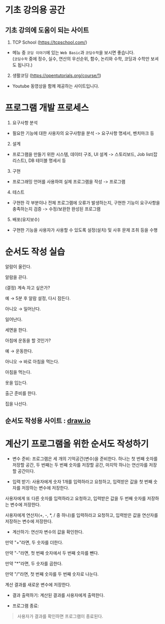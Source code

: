 # 기초 강의용 공간

## 기초 강의에 도움이 되는 사이트
1. TCP School (https://tcpschool.com/)
- 메뉴 중 ```코딩 이야기```에 있는 ```Web Basic```과 ```코딩수학```을 보시면 좋습니다.<br>
(```코딩수학``` 중에 정수, 실수, 연산의 우선순위, 함수, 논리와 수학, 코딩과 수학만 보셔도 됩니다.)

2. 생활코딩 (https://opentutorials.org/course/1)
- Youtube 동영상을 함께 제공하는 사이트입니다.

# 프로그램 개발 프로세스
1. 요구사항 분석
- 필요한 기능에 대한 사용자의 요구사항을 분석 -> 요구사항 명세서, 벤치마크 등

2. 설계
- 프로그램을 만들기 위한 시스템, 데이터 구조, UI 설계 -> 스토리보드, Job list(잡 리스트), DB 테이블 명세서 등

3. 구현
- 프로그래밍 언어를 사용하여 실제 프로그램을 작성 -> 프로그램

4. 테스트
- 구현한 각 부분이나 전체 프로그램에 오류가 발생하는지, 구현한 기능이 요구사항을 충족하는지 검증 -> 수정/보완한 완성된 프로그램

5. 배포(유지보수)
- 구현한 기능을 사용자가 사용할 수 있도록 설정(설치) 및 사후 문제 조취 등을 수행


# 순서도 작성 실습
알람이 울린다.

알람을 끈다.

(결정) 계속 자고 싶은가?

예 → 5분 후 알람 설정, 다시 잠든다.

아니오 → 일어난다.

일어난다.

세면을 한다.

아침에 운동을 할 것인가?

예 → 운동한다.

아니오 → 바로 아침을 먹는다.

아침을 먹는다.

옷을 입는다.

출근 준비를 한다.

집을 나선다.

## 순서도 작성용 사이트 : [draw.io](https://app.diagrams.net/)

# 계산기 프로그램을 위한 순서도 작성하기
- 변수 준비:
프로그램은 세 개의 기억공간(변수)을 준비한다. 하나는 첫 번째 숫자를 저장할 공간, 두 번째는 두 번째 숫자를 저장할 공간, 마지막 하나는 연산자를 저장할 공간이다.

- 입력 받기:
사용자에게 숫자 1개를 입력하라고 요청하고, 입력받은 값을 첫 번째 숫자를 저장하는 변수에 저장한다.

사용자에게 또 다른 숫자를 입력하라고 요청하고, 입력받은 값을 두 번째 숫자를 저장하는 변수에 저장한다.

사용자에게 연산자(+, -, *, / 중 하나)를 입력하라고 요청하고, 입력받은 값을 연산자를 저장하는 변수에 저장한다.

- 계산하기:
연산자 변수의 값을 확인한다.

만약 "+"라면, 두 숫자를 더한다.

만약 "-"라면, 첫 번째 숫자에서 두 번째 숫자를 뺀다.

만약 "*"라면, 두 숫자를 곱한다.

만약 "/"라면, 첫 번째 숫자를 두 번째 숫자로 나눈다.

계산 결과를 새로운 변수에 저장한다.

- 결과 출력하기:
계산된 결과를 사용자에게 출력한다.

- 프로그램 종료:

> 사용자가 결과를 확인하면 프로그램이 종료된다.
